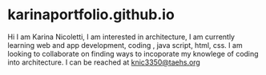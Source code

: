 # karinaportfolio.github.io
Hi I am Karina Nicoletti, I am interested in architecture, I am currently learning web and app development, coding , java script, html, css. I am looking to collaborate on finding ways to incoporate my knowlege of coding into architecture.
I can be reached at knic3350@taehs.org
